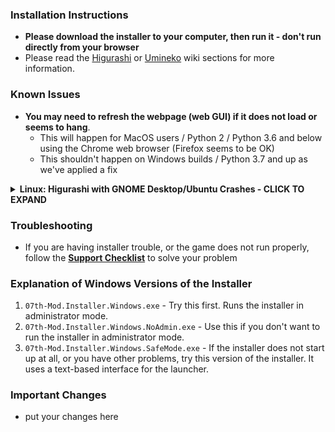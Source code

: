 ### Installation Instructions

- **Please download the installer to your computer, then run it - don't run directly from your browser**
- Please read the [Higurashi](https://07th-mod.com/wiki/Higurashi/Higurashi-Getting-started/) or [Umineko](https://07th-mod.com/wiki/Umineko/Umineko-Getting-started/) wiki sections for more information.

### Known Issues

- **You may need to refresh the webpage (web GUI) if it does not load or seems to hang**.
  - This will happen for MacOS users / Python 2 / Python 3.6 and below using the Chrome web browser (Firefox seems to be OK)
  - This shouldn't happen on Windows builds / Python 3.7 and up as we've applied a fix

<details>
  <summary><b>Linux: Higurashi with GNOME Desktop/Ubuntu Crashes - CLICK TO EXPAND</b></summary>

GNOME Desktop (the default on Ubuntu) *may* cause Higurashi Ep.4 and upwards to crash the entire desktop when you start the game.

We've had varying reports - Ubuntu 19.10 with GNOME 3.34.2. seems to work (except for a crash in Tatarigoroshi on first startup). But previously we've had crash reports from anyone using GNOME. This happens even on the base game (without any mods applied).

If you have this issue, a workaround is to install XFCE desktop. You can follow [this guide](https://linuxconfig.org/how-to-install-xubuntu-desktop-on-ubuntu-18-04-bionic-beaver-linux) to install XFCE desktop (it can be installed alongside GNOME).

Please make sure you can launch the base game before applying any mods (please don't make any saves on the base game as they are not compatible with the mod).

</details>

### Troubleshooting

- If you are having installer trouble, or the game does not run properly, follow the [**Support Checklist**](https://07th-mod.com/wiki/support-checklist/) to solve your problem

### Explanation of Windows Versions of the Installer

1. `07th-Mod.Installer.Windows.exe` - Try this first. Runs the installer in administrator mode.
2. `07th-Mod.Installer.Windows.NoAdmin.exe` - Use this if you don't want to run the installer in administrator mode.
3. `07th-Mod.Installer.Windows.SafeMode.exe` - If the installer does not start up at all, or you have other problems, try this version of the installer. It uses a text-based interface for the launcher.

### Important Changes

- put your changes here
